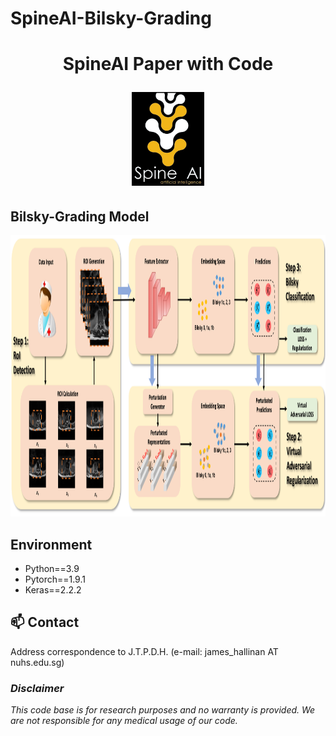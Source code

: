 # SpineAI-Bilsky-Grading
<h1 align="center">
  <p align="center">SpineAI Paper with Code</p>
  <img src="imgs/spineAI-logo.png" alt="SpineAI-logo" height="150">
</h1>


## Bilsky-Grading Model

<div align=center><img height="450" src="imgs/model.png"></div>

## Environment

- Python==3.9
- Pytorch==1.9.1
- Keras==2.2.2


## :mailbox: Contact

Address correspondence to J.T.P.D.H. (e-mail: james_hallinan AT nuhs.edu.sg)

### _Disclaimer_

_This code base is for research purposes and no warranty is provided. We are not responsible for any medical usage of our code._


